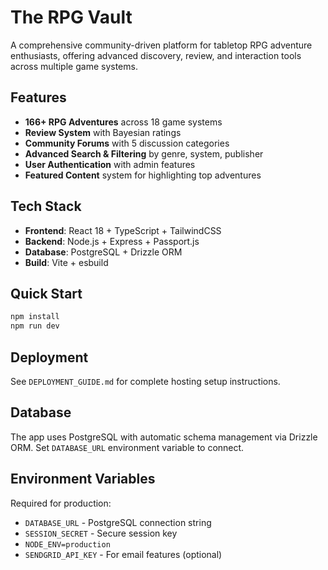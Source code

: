 # The RPG Vault

A comprehensive community-driven platform for tabletop RPG adventure enthusiasts, offering advanced discovery, review, and interaction tools across multiple game systems.

## Features

- **166+ RPG Adventures** across 18 game systems
- **Review System** with Bayesian ratings
- **Community Forums** with 5 discussion categories
- **Advanced Search & Filtering** by genre, system, publisher
- **User Authentication** with admin features
- **Featured Content** system for highlighting top adventures

## Tech Stack

- **Frontend**: React 18 + TypeScript + TailwindCSS
- **Backend**: Node.js + Express + Passport.js
- **Database**: PostgreSQL + Drizzle ORM
- **Build**: Vite + esbuild

## Quick Start

```bash
npm install
npm run dev
```

## Deployment

See `DEPLOYMENT_GUIDE.md` for complete hosting setup instructions.

## Database

The app uses PostgreSQL with automatic schema management via Drizzle ORM. Set `DATABASE_URL` environment variable to connect.

## Environment Variables

Required for production:
- `DATABASE_URL` - PostgreSQL connection string
- `SESSION_SECRET` - Secure session key
- `NODE_ENV=production`
- `SENDGRID_API_KEY` - For email features (optional)
